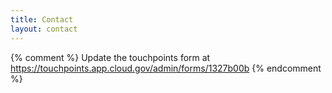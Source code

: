 ```yaml
---
title: Contact
layout: contact
---
```


{% comment %}
Update the touchpoints form at https://touchpoints.app.cloud.gov/admin/forms/1327b00b
{% endcomment %}
<div id="touchpoint-form"></div>

<script src="https://touchpoints.app.cloud.gov/touchpoints/1327b00b.js" async></script>
